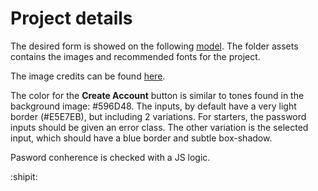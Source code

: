 # Project details 
The desired form is showed on the following [model](https://github.com/AaronMillOro/js_mini_projects/tree/main/signup_form/assets/sign-up-form.png). The folder assets contains the images and recommended fonts for the project. 

The image credits can be found [here](https://unsplash.com/photos/green-leaf-plant-in-close-up-photography-25xggax4bSA).

The color for the **Create Account** button is similar to tones found in the background image: #596D48.
The inputs, by default have a very light border (#E5E7EB), but including 2 variations. For starters, the password inputs should be given an error class.
The other variation is the selected input, which should have a blue border and subtle box-shadow. 

Pasword conherence is checked with a JS logic.

:shipit: